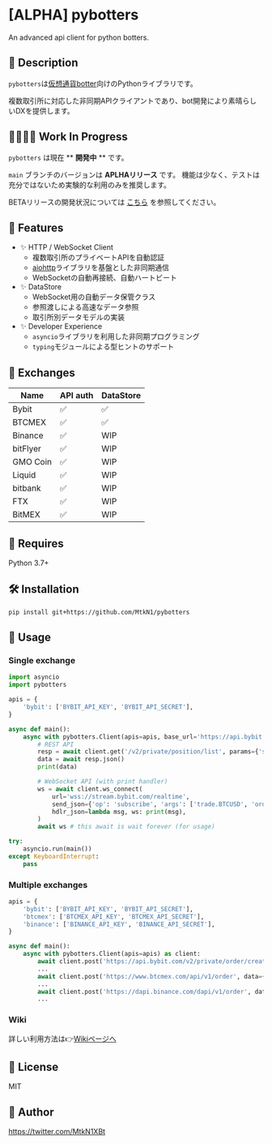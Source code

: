 # [ALPHA] pybotters

An advanced api client for python botters.

## 📌 Description

`pybotters`は[仮想通貨botter](https://note.com/hht/n/n61e6ecefd059)向けのPythonライブラリです。

複数取引所に対応した非同期APIクライアントであり、bot開発により素晴らしいDXを提供します。

## 👩‍💻👨‍💻 Work In Progress

`pybotters` は現在 ** **開発中** ** です。

`main` ブランチのバージョンは **APLHAリリース** です。
機能は少なく、テストは充分ではないため実験的な利用のみを推奨します。

BETAリリースの開発状況については [こちら](https://github.com/MtkN1/pybotters/issues/11) を参照してください。

## 🚀 Features

- ✨ HTTP / WebSocket Client
    - 複数取引所のプライベートAPIを自動認証
    - [aiohttp](https://docs.aiohttp.org/)ライブラリを基盤とした非同期通信
    - WebSocketの自動再接続、自動ハートビート
- ✨ DataStore
    - WebSocket用の自動データ保管クラス
    - 参照渡しによる高速なデータ参照
    - 取引所別データモデルの実装
- ✨ Developer Experience
    - `asyncio`ライブラリを利用した非同期プログラミング
    - `typing`モジュールによる型ヒントのサポート

## 🏦 Exchanges

| Name | API auth | DataStore | 
| --- | --- | --- |
| Bybit | ✅ | ✅ |
| BTCMEX | ✅ | ✅ |
| Binance | ✅ | WIP |
| bitFlyer | ✅ | WIP |
| GMO Coin | ✅ | WIP |
| Liquid | ✅ | WIP |
| bitbank | ✅ | WIP |
| FTX | ✅ | WIP |
| BitMEX | ✅ | WIP |

## 🐍 Requires

Python 3.7+

## 🛠 Installation

```sh
pip install git+https://github.com/MtkN1/pybotters
```

## 🔰 Usage

### Single exchange

```python
import asyncio
import pybotters

apis = {
    'bybit': ['BYBIT_API_KEY', 'BYBIT_API_SECRET'],
}

async def main():
    async with pybotters.Client(apis=apis, base_url='https://api.bybit.com') as client:
        # REST API
        resp = await client.get('/v2/private/position/list', params={'symbol': 'BTCUSD'})
        data = await resp.json()
        print(data)

        # WebSocket API (with print handler)
        ws = await client.ws_connect(
            url='wss://stream.bybit.com/realtime',
            send_json={'op': 'subscribe', 'args': ['trade.BTCUSD', 'order', 'position']},
            hdlr_json=lambda msg, ws: print(msg),
        )
        await ws # this await is wait forever (for usage)

try:
    asyncio.run(main())
except KeyboardInterrupt:
    pass
```

### Multiple exchanges

```python
apis = {
    'bybit': ['BYBIT_API_KEY', 'BYBIT_API_SECRET'],
    'btcmex': ['BTCMEX_API_KEY', 'BTCMEX_API_SECRET'],
    'binance': ['BINANCE_API_KEY', 'BINANCE_API_SECRET'],
}

async def main():
    async with pybotters.Client(apis=apis) as client:
        await client.post('https://api.bybit.com/v2/private/order/create', data={'symbol': 'BTCUSD', ...: ...})
        ...
        await client.post('https://www.btcmex.com/api/v1/order', data={'symbol': 'XBTUSD', ...: ...})
        ...
        await client.post('https://dapi.binance.com/dapi/v1/order', data={'symbol': 'BTCUSD_PERP', ...: ...})
        ...
```

### Wiki

詳しい利用方法は👉[Wikiページへ](https://github.com/MtkN1/pybotters/wiki)

## 🗽 License

MIT

## 💖 Author

https://twitter.com/MtkN1XBt
